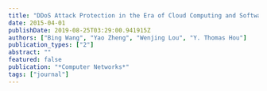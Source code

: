 ```yaml
---
title: "DDoS Attack Protection in the Era of Cloud Computing and Software-Defined Networking"
date: 2015-04-01
publishDate: 2019-08-25T03:29:00.941915Z
authors: ["Bing Wang", "Yao Zheng", "Wenjing Lou", "Y. Thomas Hou"]
publication_types: ["2"]
abstract: ""
featured: false
publication: "*Computer Networks*"
tags: ["journal"]
---
```


